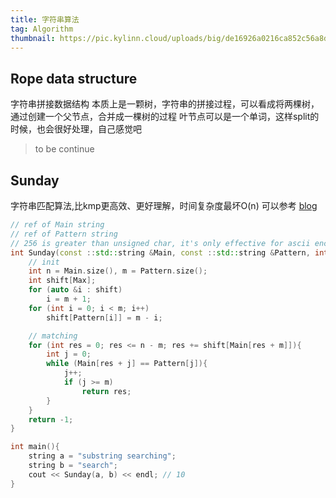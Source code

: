 ```yaml
---
title: 字符串算法
tag: Algorithm
thumbnail: https://pic.kylinn.cloud/uploads/big/de16926a0216ca852c56a8dc5d91284b.jpg
---
```


## Rope data structure
字符串拼接数据结构
本质上是一颗树，字符串的拼接过程，可以看成将两棵树，通过创建一个父节点，合并成一棵树的过程
叶节点可以是一个单词，这样split的时候，也会很好处理，自己感觉吧
> to be continue

## Sunday
字符串匹配算法,比kmp更高效、更好理解，时间复杂度最坏O(n)
可以参考 <a href="https://blog.csdn.net/q547550831/article/details/51860017">blog</a>

```cpp
// ref of Main string
// ref of Pattern string
// 256 is greater than unsigned char, it's only effective for ascii encoding
int Sunday(const ::std::string &Main, const ::std::string &Pattern, int Max = 256){
    // init
    int n = Main.size(), m = Pattern.size();
    int shift[Max];
    for (auto &i : shift) 
        i = m + 1;
    for (int i = 0; i < m; i++) 
        shift[Pattern[i]] = m - i;

    // matching
    for (int res = 0; res <= n - m; res += shift[Main[res + m]]){
        int j = 0;
        while (Main[res + j] == Pattern[j]){
            j++;
            if (j >= m)
                return res;
        }
    }
    return -1;
}

int main(){
    string a = "substring searching";
    string b = "search";
    cout << Sunday(a, b) << endl; // 10
}
```
